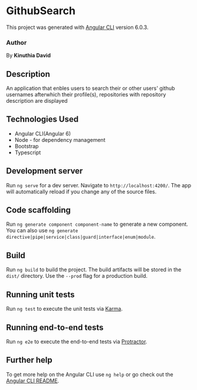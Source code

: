 # GithubSearch

This project was generated with [Angular CLI](https://github.com/angular/angular-cli) version 6.0.3.

### Author
By **Kinuthia David**

## Description

An application that enbles users to search their or other users' github usernames afterwhich their profile(s), repositories with repository description are displayed

## Technologies Used

* Angular CLI(Angular 6)
* Node - for dependency management
* Bootstrap
* Typescript



## Development server

Run `ng serve` for a dev server. Navigate to `http://localhost:4200/`. The app will automatically reload if you change any of the source files.

## Code scaffolding

Run `ng generate component component-name` to generate a new component. You can also use `ng generate directive|pipe|service|class|guard|interface|enum|module`.

## Build

Run `ng build` to build the project. The build artifacts will be stored in the `dist/` directory. Use the `--prod` flag for a production build.

## Running unit tests

Run `ng test` to execute the unit tests via [Karma](https://karma-runner.github.io).

## Running end-to-end tests

Run `ng e2e` to execute the end-to-end tests via [Protractor](http://www.protractortest.org/).

## Further help

To get more help on the Angular CLI use `ng help` or go check out the [Angular CLI README](https://github.com/angular/angular-cli/blob/master/README.md).
